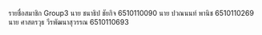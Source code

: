 รายชื่อสมาชิก Group3
นาย ชนาธิป ชัยกิจ 6510110090
นาย ปวณนนท์ พานิช 6510110269
นาย ศาสตรวุธ วีรพัฒนาสุวรรณ 6510110693
